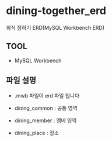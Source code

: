 # dining-together_erd
회식 정하기 ERD(MySQL Workbench ERD)

## TOOL

- MySQL Workbench 

## 파일 설명

- .mwb 파일이 erd 파일 입니다

- dining_common : 공통 영역
- dining_member : 멤버 영역
- dining_place  : 장소 
